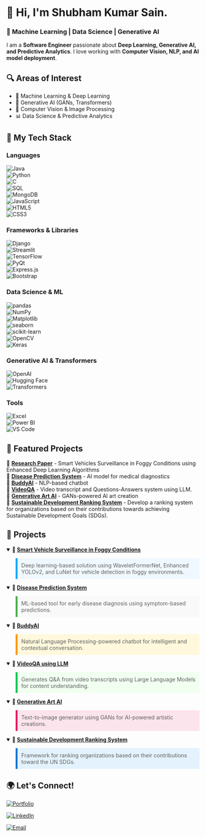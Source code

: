 # 👋 Hi, I'm Shubham Kumar Sain.  
### 🚀 Machine Learning | Data Science | Generative AI  

I am a **Software Engineer** passionate about **Deep Learning, Generative AI, and Predictive Analytics**. I love working with **Computer Vision, NLP, and AI model deployment**.

## 🔍 Areas of Interest  
- 🧠 Machine Learning & Deep Learning  
- 🤖 Generative AI (GANs, Transformers)  
- 🔬 Computer Vision & Image Processing  
- 📊 Data Science & Predictive Analytics  

## 🚀 My Tech Stack  

### Languages  
![Java](https://img.shields.io/badge/Java-007396?style=for-the-badge&logo=java&logoColor=white)  
![Python](https://img.shields.io/badge/Python-3776AB?style=for-the-badge&logo=python&logoColor=white)  
![C](https://img.shields.io/badge/C-00599C?style=for-the-badge&logo=c&logoColor=white)  
![SQL](https://img.shields.io/badge/SQL-4479A1?style=for-the-badge&logo=mysql&logoColor=white)  
![MongoDB](https://img.shields.io/badge/MongoDB-47A248?style=for-the-badge&logo=mongodb&logoColor=white)  
![JavaScript](https://img.shields.io/badge/JavaScript-F7DF1E?style=for-the-badge&logo=javascript&logoColor=black)  
![HTML5](https://img.shields.io/badge/HTML5-E34F26?style=for-the-badge&logo=html5&logoColor=white)  
![CSS3](https://img.shields.io/badge/CSS3-1572B6?style=for-the-badge&logo=css3&logoColor=white)  

### Frameworks & Libraries  
![Django](https://img.shields.io/badge/Django-092E20?style=for-the-badge&logo=django&logoColor=white)  
![Streamlit](https://img.shields.io/badge/Streamlit-FF4B4B?style=for-the-badge&logo=streamlit&logoColor=white)  
![TensorFlow](https://img.shields.io/badge/TensorFlow-FF6F00?style=for-the-badge&logo=tensorflow&logoColor=white)  
![PyQt](https://img.shields.io/badge/PyQt-41CD52?style=for-the-badge&logo=qt&logoColor=white)  
![Express.js](https://img.shields.io/badge/Express.js-000000?style=for-the-badge&logo=express&logoColor=white)  
![Bootstrap](https://img.shields.io/badge/Bootstrap-7952B3?style=for-the-badge&logo=bootstrap&logoColor=white)  

### Data Science & ML  
![pandas](https://img.shields.io/badge/Pandas-150458?style=for-the-badge&logo=pandas&logoColor=white)  
![NumPy](https://img.shields.io/badge/NumPy-013243?style=for-the-badge&logo=numpy&logoColor=white)  
![Matplotlib](https://img.shields.io/badge/Matplotlib-0077B5?style=for-the-badge&logo=matplotlib&logoColor=white)  
![seaborn](https://img.shields.io/badge/Seaborn-3776AB?style=for-the-badge&logo=python&logoColor=white)  
![scikit-learn](https://img.shields.io/badge/scikit--learn-F7931E?style=for-the-badge&logo=scikit-learn&logoColor=white)  
![OpenCV](https://img.shields.io/badge/OpenCV-5C3EE8?style=for-the-badge&logo=opencv&logoColor=white)  
![Keras](https://img.shields.io/badge/Keras-D00000?style=for-the-badge&logo=keras&logoColor=white)  

### Generative AI & Transformers  
![OpenAI](https://img.shields.io/badge/OpenAI-412991?style=for-the-badge&logo=openai&logoColor=white)  
![Hugging Face](https://img.shields.io/badge/Hugging%20Face-FFD54F?style=for-the-badge&logo=huggingface&logoColor=black)  
![Transformers](https://img.shields.io/badge/Transformers-FF6F00?style=for-the-badge&logo=tensorflow&logoColor=white)  


### Tools  
![Excel](https://img.shields.io/badge/Excel-217346?style=for-the-badge&logo=microsoft-excel&logoColor=white)  
![Power BI](https://img.shields.io/badge/Power%20BI-F2C811?style=for-the-badge&logo=powerbi&logoColor=black)  
![VS Code](https://img.shields.io/badge/VS%20Code-007ACC?style=for-the-badge&logo=visual-studio-code&logoColor=white)  


## 📌 Featured Projects  
  
🔹 **[Research Paper](https://github.com/shubh637/Dehazer)** - Smart Vehicles Surveillance in Foggy Conditions using Enhanced Deep Learning Algorithms </br>
🔹 **[Disease Prediction System](https://github.com/shubh637/Disease_prediction)** - AI model for medical diagnostics  
🔹 **[BuddyAI](https://github.com/shubh637/BuddyAI)** - NLP-based chatbot  
🔹 **[VideoQA](https://github.com/shubh637/VideoQA-using-LLM)** - Video transcript and Questions-Answers system using LLM. </br>
🔹 **[Generative Art AI](https://github.com/shubh637/Text_to_Image_using_generative-AI)** - GANs-powered AI art creation <br>
🔹 **[Sustainable Development Ranking System](https://github.com/shubh637/Sustainable-Development-Ranking-System)** - Develop a ranking system for organizations based on their contributions towards achieving Sustainable Development Goals (SDGs).
## 🚀 Projects

<div align="left">

<details open>
<summary><strong>🔹 <a href="https://github.com/shubh637/Dehazer">Smart Vehicle Surveillance in Foggy Conditions</a></strong></summary>
<p>
  <blockquote style="background:#f0f8ff;padding:10px;border-left:5px solid #00aaff;">
    Deep learning-based solution using WaveletFormerNet, Enhanced YOLOv2, and LuNet for vehicle detection in foggy environments.
  </blockquote>
</p>
</details>

<details open>
<summary><strong>🔹 <a href="https://github.com/shubh637/Disease_prediction">Disease Prediction System</a></strong></summary>
<p>
  <blockquote style="background:#f9f9f9;padding:10px;border-left:5px solid #4caf50;">
    ML-based tool for early disease diagnosis using symptom-based predictions.
  </blockquote>
</p>
</details>

<details open>
<summary><strong>🔹 <a href="https://github.com/shubh637/BuddyAI">BuddyAI</a></strong></summary>
<p>
  <blockquote style="background:#fff8dc;padding:10px;border-left:5px solid #ff9800;">
    Natural Language Processing-powered chatbot for intelligent and contextual conversation.
  </blockquote>
</p>
</details>

<details open>
<summary><strong>🔹 <a href="https://github.com/shubh637/VideoQA-using-LLM">VideoQA using LLM</a></strong></summary>
<p>
  <blockquote style="background:#f0fff0;padding:10px;border-left:5px solid #00c853;">
    Generates Q&A from video transcripts using Large Language Models for content understanding.
  </blockquote>
</p>
</details>

<details open>
<summary><strong>🔹 <a href="https://github.com/shubh637/Text_to_Image_using_generative-AI">Generative Art AI</a></strong></summary>
<p>
  <blockquote style="background:#fce4ec;padding:10px;border-left:5px solid #e91e63;">
    Text-to-image generator using GANs for AI-powered artistic creations.
  </blockquote>
</p>
</details>

<details open>
<summary><strong>🔹 <a href="https://github.com/shubh637/Sustainable-Development-Ranking-System">Sustainable Development Ranking System</a></strong></summary>
<p>
  <blockquote style="background:#e3f2fd;padding:10px;border-left:5px solid #1976d2;">
    Framework for ranking organizations based on their contributions toward the UN SDGs.
  </blockquote>
</p>
</details>

</div>



## 🌍 Let's Connect!  
[![Portfolio](https://img.shields.io/badge/Visit-Portfolio-orange?style=for-the-badge)](https://shubh637.github.io/portfolio/)

[![LinkedIn](https://img.shields.io/badge/LinkedIn-0A66C2?style=for-the-badge&logo=linkedin&logoColor=white)](https://www.linkedin.com/in/shubham-sain-b63882250/)  

[![Email](https://img.shields.io/badge/Email-D14836?style=for-the-badge&logo=gmail&logoColor=white)](mailto:shubhamsain9640@gmail.com)


